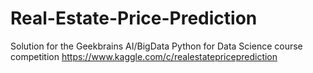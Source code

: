 # Real-Estate-Price-Prediction
Solution for the Geekbrains AI/BigData Python for Data Science course competition https://www.kaggle.com/c/realestatepriceprediction
